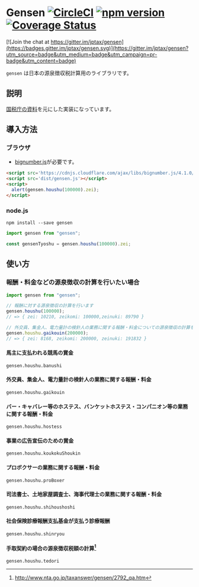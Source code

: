 # Gensen [![CircleCI](https://circleci.com/gh/jptax/gensen/tree/master.svg?style=svg)](https://circleci.com/gh/jptax/gensen/tree/master) [![npm version](https://badge.fury.io/js/gensen.svg)](https://badge.fury.io/js/gensen) [![Coverage Status](https://coveralls.io/repos/github/jptax/gensen/badge.svg?branch=master)](https://coveralls.io/github/jptax/gensen?branch=master)

[![Join the chat at https://gitter.im/jptax/gensen](https://badges.gitter.im/jptax/gensen.svg)](https://gitter.im/jptax/gensen?utm_source=badge&utm_medium=badge&utm_campaign=pr-badge&utm_content=badge)

`gensen` は日本の源泉徴収税計算用のライブラリです。

## 説明
[国税庁の資料](https://www.nta.go.jp/shiraberu/ippanjoho/pamph/gensen/shikata2017/01.htm)を元にした実装になっています。

## 導入方法

### ブラウザ

- [bignumber.js](https://github.com/MikeMcl/bignumber.js/)が必要です。

```html
<script src='https://cdnjs.cloudflare.com/ajax/libs/bignumber.js/4.1.0/bignumber.js'></script>
<script src='dist/gensen.js'></script>
<script>
  alert(gensen.houshu(100000).zei);
</script>
```

### node.js

```
npm install --save gensen
```

```js
import gensen from "gensen";

const gensenTyoshu = gensen.houshu(100000).zei;
```

## 使い方

### 報酬・料金などの源泉徴収の計算を行いたい場合

```js
import gensen from "gensen";

// 報酬に対する源泉徴収の計算を行います
gensen.houshu(100000);
// => { zei: 10210, zeikomi: 100000,zeinuki: 89790 }

// 外交員、集金人、電力量計の検針人の業務に関する報酬・料金についての源泉徴収の計算を行いたい場合
gensen.houshu.gaikouin(200000);
// => { zei: 8168, zeikomi: 200000, zeinuki: 191832 }
```

#### 馬主に支払われる競馬の賞金
`gensen.houshu.banushi`

#### 外交員、集金人、電力量計の検針人の業務に関する報酬・料金
`gensen.houshu.gaikouin`

#### バー・キャバレー等のホステス、バンケットホステス・コンパニオン等の業務に関する報酬・料金
`gensen.houshu.hostess`

#### 事業の広告宣伝のための賞金
`gensen.houshu.koukokuShoukin`

#### プロボクサーの業務に関する報酬・料金
`gensen.houshu.proBoxer`

#### 司法書士、土地家屋調査士、海事代理士の業務に関する報酬・料金
`gensen.houshu.shihoushoshi`

#### 社会保険診療報酬支払基金が支払う診療報酬
`gensen.houshu.shinryou`

#### 手取契約の場合の源泉徴収税額の計算[^1]
`gensen.houshu.tedori`

[^1]: http://www.nta.go.jp/taxanswer/gensen/2792_qa.htm
